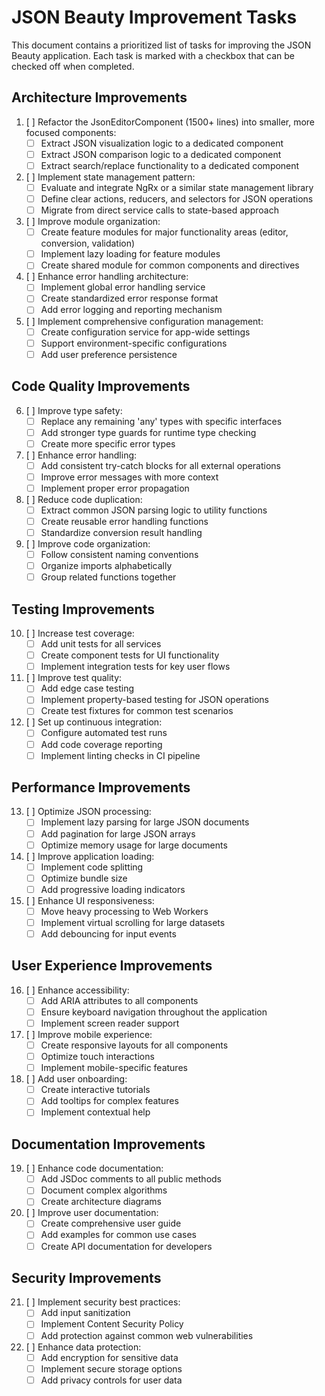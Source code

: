 # JSON Beauty Improvement Tasks

This document contains a prioritized list of tasks for improving the JSON Beauty application. Each task is marked with a checkbox that can be checked off when completed.

## Architecture Improvements

1. [ ] Refactor the JsonEditorComponent (1500+ lines) into smaller, more focused components:
   - [ ] Extract JSON visualization logic to a dedicated component
   - [ ] Extract JSON comparison logic to a dedicated component
   - [ ] Extract search/replace functionality to a dedicated component

2. [ ] Implement state management pattern:
   - [ ] Evaluate and integrate NgRx or a similar state management library
   - [ ] Define clear actions, reducers, and selectors for JSON operations
   - [ ] Migrate from direct service calls to state-based approach

3. [ ] Improve module organization:
   - [ ] Create feature modules for major functionality areas (editor, conversion, validation)
   - [ ] Implement lazy loading for feature modules
   - [ ] Create shared module for common components and directives

4. [ ] Enhance error handling architecture:
   - [ ] Implement global error handling service
   - [ ] Create standardized error response format
   - [ ] Add error logging and reporting mechanism

5. [ ] Implement comprehensive configuration management:
   - [ ] Create configuration service for app-wide settings
   - [ ] Support environment-specific configurations
   - [ ] Add user preference persistence

## Code Quality Improvements

6. [ ] Improve type safety:
   - [ ] Replace any remaining 'any' types with specific interfaces
   - [ ] Add stronger type guards for runtime type checking
   - [ ] Create more specific error types

7. [ ] Enhance error handling:
   - [ ] Add consistent try-catch blocks for all external operations
   - [ ] Improve error messages with more context
   - [ ] Implement proper error propagation

8. [ ] Reduce code duplication:
   - [ ] Extract common JSON parsing logic to utility functions
   - [ ] Create reusable error handling functions
   - [ ] Standardize conversion result handling

9. [ ] Improve code organization:
   - [ ] Follow consistent naming conventions
   - [ ] Organize imports alphabetically
   - [ ] Group related functions together

## Testing Improvements

10. [ ] Increase test coverage:
    - [ ] Add unit tests for all services
    - [ ] Create component tests for UI functionality
    - [ ] Implement integration tests for key user flows

11. [ ] Improve test quality:
    - [ ] Add edge case testing
    - [ ] Implement property-based testing for JSON operations
    - [ ] Create test fixtures for common test scenarios

12. [ ] Set up continuous integration:
    - [ ] Configure automated test runs
    - [ ] Add code coverage reporting
    - [ ] Implement linting checks in CI pipeline

## Performance Improvements

13. [ ] Optimize JSON processing:
    - [ ] Implement lazy parsing for large JSON documents
    - [ ] Add pagination for large JSON arrays
    - [ ] Optimize memory usage for large documents

14. [ ] Improve application loading:
    - [ ] Implement code splitting
    - [ ] Optimize bundle size
    - [ ] Add progressive loading indicators

15. [ ] Enhance UI responsiveness:
    - [ ] Move heavy processing to Web Workers
    - [ ] Implement virtual scrolling for large datasets
    - [ ] Add debouncing for input events

## User Experience Improvements

16. [ ] Enhance accessibility:
    - [ ] Add ARIA attributes to all components
    - [ ] Ensure keyboard navigation throughout the application
    - [ ] Implement screen reader support

17. [ ] Improve mobile experience:
    - [ ] Create responsive layouts for all components
    - [ ] Optimize touch interactions
    - [ ] Implement mobile-specific features

18. [ ] Add user onboarding:
    - [ ] Create interactive tutorials
    - [ ] Add tooltips for complex features
    - [ ] Implement contextual help

## Documentation Improvements

19. [ ] Enhance code documentation:
    - [ ] Add JSDoc comments to all public methods
    - [ ] Document complex algorithms
    - [ ] Create architecture diagrams

20. [ ] Improve user documentation:
    - [ ] Create comprehensive user guide
    - [ ] Add examples for common use cases
    - [ ] Create API documentation for developers

## Security Improvements

21. [ ] Implement security best practices:
    - [ ] Add input sanitization
    - [ ] Implement Content Security Policy
    - [ ] Add protection against common web vulnerabilities

22. [ ] Enhance data protection:
    - [ ] Add encryption for sensitive data
    - [ ] Implement secure storage options
    - [ ] Add privacy controls for user data